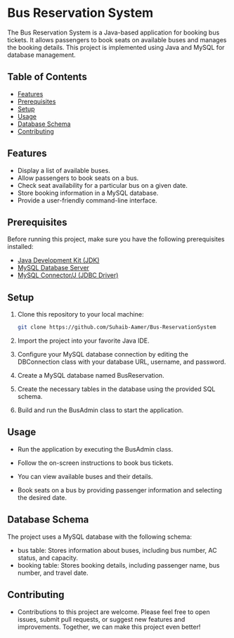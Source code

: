 # Bus Reservation System

The Bus Reservation System is a Java-based application for booking bus tickets. It allows passengers to book seats on available buses and manages the booking details. This project is implemented using Java and MySQL for database management.


## Table of Contents

- [Features](#features)
- [Prerequisites](#prerequisites)
- [Setup](#setup)
- [Usage](#usage)
- [Database Schema](#database-schema)
- [Contributing](#contributing)

## Features

- Display a list of available buses.
- Allow passengers to book seats on a bus.
- Check seat availability for a particular bus on a given date.
- Store booking information in a MySQL database.
- Provide a user-friendly command-line interface.

## Prerequisites

Before running this project, make sure you have the following prerequisites installed:

- [Java Development Kit (JDK)](https://www.oracle.com/java/technologies/javase-downloads.html)
- [MySQL Database Server](https://dev.mysql.com/downloads/mysql/)
- [MySQL Connector/J (JDBC Driver)](https://dev.mysql.com/downloads/connector/j/)

## Setup

1. Clone this repository to your local machine:

   ```bash
   git clone https://github.com/Suhaib-Aamer/Bus-ReservationSystem

2. Import the project into your favorite Java IDE.

3. Configure your MySQL database connection by editing the DBConnection class with your database URL, username, and password.

4. Create a MySQL database named BusReservation.

5. Create the necessary tables in the database using the provided SQL schema.

6. Build and run the BusAdmin class to start the application.

## Usage
- Run the application by executing the BusAdmin class.

- Follow the on-screen instructions to book bus tickets.

- You can view available buses and their details.

- Book seats on a bus by providing passenger information and selecting the desired date.

## Database Schema
The project uses a MySQL database with the following schema:

- bus table: Stores information about buses, including bus number, AC status, and capacity.
- booking table: Stores booking details, including passenger name, bus number, and travel date.

## Contributing
- Contributions to this project are welcome. Please feel free to open issues, submit pull requests, or suggest new features and improvements. Together, we can make this project even better!
